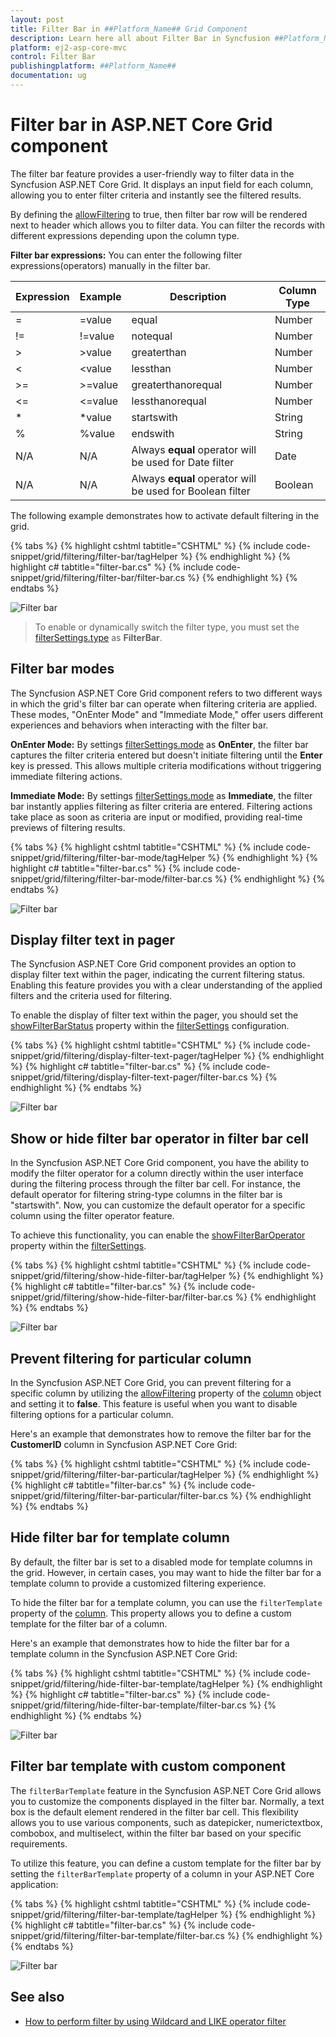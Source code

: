 ```yaml
---
layout: post
title: Filter Bar in ##Platform_Name## Grid Component
description: Learn here all about Filter Bar in Syncfusion ##Platform_Name## Grid component of Syncfusion Essential JS 2 and more.
platform: ej2-asp-core-mvc
control: Filter Bar
publishingplatform: ##Platform_Name##
documentation: ug
---
```

 
# Filter bar in ASP.NET Core Grid component

The filter bar feature provides a user-friendly way to filter data in the Syncfusion ASP.NET Core Grid. It displays an input field for each column, allowing you to enter filter criteria and instantly see the filtered results.

By defining the [allowFiltering](https://help.syncfusion.com/cr/aspnetcore-js2/syncfusion.ej2.grids.grid.html#Syncfusion_EJ2_Grids_Grid_AllowFiltering) to true, then filter bar row will be rendered next to header which allows you to filter data. You can filter the records with different expressions depending upon the column type.
 
**Filter bar expressions:**
You can enter the following filter expressions(operators) manually in the filter bar.

Expression |Example |Description |Column Type
-----|-----|-----|-----
= |=value |equal |Number
!= |!=value |notequal |Number
> |>value |greaterthan |Number
< |<value |lessthan |Number
>= |>=value |greaterthanorequal |Number
<=|<=value|lessthanorequal |Number
* |*value |startswith |String
% |%value |endswith |String
N/A |N/A |Always **equal** operator will be used for Date filter |Date
N/A |N/A |Always **equal** operator will be used for Boolean filter |Boolean
 
The following example demonstrates how to activate default filtering in the grid.

{% tabs %}
{% highlight cshtml tabtitle="CSHTML" %}
{% include code-snippet/grid/filtering/filter-bar/tagHelper %}
{% endhighlight %}
{% highlight c# tabtitle="filter-bar.cs" %}
{% include code-snippet/grid/filtering/filter-bar/filter-bar.cs %}
{% endhighlight %}
{% endtabs %}

![Filter bar](../images/filtering/filterbar.png)

> To enable or dynamically switch the filter type, you must set the [filterSettings.type](https://help.syncfusion.com/cr/aspnetcore-js2/Syncfusion.EJ2.Grids.GridFilterSettings.html#Syncfusion_EJ2_Grids_GridFilterSettings_Type) as **FilterBar**.

## Filter bar modes

The Syncfusion ASP.NET Core Grid component refers to two different ways in which the grid's filter bar can operate when filtering criteria are applied. These modes, "OnEnter Mode" and "Immediate Mode," offer users different experiences and behaviors when interacting with the filter bar.

**OnEnter Mode:**
By settings [filterSettings.mode](https://help.syncfusion.com/cr/aspnetcore-js2/Syncfusion.EJ2.Grids.GridFilterSettings.html#Syncfusion_EJ2_Grids_GridFilterSettings_Mode) as **OnEnter**, the filter bar captures the filter criteria entered but doesn't initiate filtering until the **Enter** key is pressed. This allows multiple criteria modifications without triggering immediate filtering actions.

**Immediate Mode:**
By settings [filterSettings.mode](https://help.syncfusion.com/cr/aspnetcore-js2/Syncfusion.EJ2.Grids.GridFilterSettings.html#Syncfusion_EJ2_Grids_GridFilterSettings_Mode) as **Immediate**, the filter bar instantly applies filtering as filter criteria are entered. Filtering actions take place as soon as criteria are input or modified, providing real-time previews of filtering results.

{% tabs %}
{% highlight cshtml tabtitle="CSHTML" %}
{% include code-snippet/grid/filtering/filter-bar-mode/tagHelper %}
{% endhighlight %}
{% highlight c# tabtitle="filter-bar.cs" %}
{% include code-snippet/grid/filtering/filter-bar-mode/filter-bar.cs %}
{% endhighlight %}
{% endtabs %}

![Filter bar](../images/filtering/filterbarmode.gif)

## Display filter text in pager

The Syncfusion ASP.NET Core Grid component provides an option to display filter text within the pager, indicating the current filtering status. Enabling this feature provides you with a clear understanding of the applied filters and the criteria used for filtering.

To enable the display of filter text within the pager, you should set the [showFilterBarStatus](https://help.syncfusion.com/cr/aspnetcore-js2/Syncfusion.EJ2.Grids.GridFilterSettings.html#Syncfusion_EJ2_Grids_GridFilterSettings_ShowFilterBarStatus) property within the [filterSettings](https://help.syncfusion.com/cr/aspnetcore-js2/Syncfusion.EJ2.Grids.Grid.html#Syncfusion_EJ2_Grids_Grid_FilterSettings) configuration.

{% tabs %}
{% highlight cshtml tabtitle="CSHTML" %}
{% include code-snippet/grid/filtering/display-filter-text-pager/tagHelper %}
{% endhighlight %}
{% highlight c# tabtitle="filter-bar.cs" %}
{% include code-snippet/grid/filtering/display-filter-text-pager/filter-bar.cs %}
{% endhighlight %}
{% endtabs %}

![Filter bar](../images/filtering/filterbar-status.png)

## Show or hide filter bar operator in filter bar cell

In the Syncfusion ASP.NET Core Grid component, you have the ability to modify the filter operator for a column directly within the user interface during the filtering process through the filter bar cell. For instance, the default operator for filtering string-type columns in the filter bar is "startswith". Now, you can customize the default operator for a specific column using the filter operator feature.

To achieve this functionality, you can enable the  [showFilterBarOperator](https://help.syncfusion.com/cr/aspnetcore-js2/Syncfusion.EJ2.Grids.GridFilterSettings.html#Syncfusion_EJ2_Grids_GridFilterSettings_ShowFilterBarOperator) property within the [filterSettings](https://help.syncfusion.com/cr/aspnetcore-js2/Syncfusion.EJ2.Grids.Grid.html#Syncfusion_EJ2_Grids_Grid_FilterSettings).

{% tabs %}
{% highlight cshtml tabtitle="CSHTML" %}
{% include code-snippet/grid/filtering/show-hide-filter-bar/tagHelper %}
{% endhighlight %}
{% highlight c# tabtitle="filter-bar.cs" %}
{% include code-snippet/grid/filtering/show-hide-filter-bar/filter-bar.cs %}
{% endhighlight %}
{% endtabs %}

![Filter bar](../images/filtering/filterbar-show-hide-cell.png)

## Prevent filtering for particular column

In the Syncfusion ASP.NET Core Grid, you can prevent filtering for a specific column by utilizing the [allowFiltering](https://help.syncfusion.com/cr/aspnetcore-js2/Syncfusion.EJ2.Grids.Grid.html#Syncfusion_EJ2_Grids_Grid_AllowFiltering) property of the [column](https://help.syncfusion.com/cr/aspnetcore-js2/Syncfusion.EJ2.Grids.GridColumns.html) object and setting it to **false**. This feature is useful when you want to disable filtering options for a particular column.

Here's an example that demonstrates how to remove the filter bar for the **CustomerID** column in Syncfusion ASP.NET Core Grid:

{% tabs %}
{% highlight cshtml tabtitle="CSHTML" %}
{% include code-snippet/grid/filtering/filter-bar-particular/tagHelper %}
{% endhighlight %}
{% highlight c# tabtitle="filter-bar.cs" %}
{% include code-snippet/grid/filtering/filter-bar-particular/filter-bar.cs %}
{% endhighlight %}
{% endtabs %}

## Hide filter bar for template column

By default, the filter bar is set to a disabled mode for template columns in the grid. However, in certain cases, you may want to hide the filter bar for a template column to provide a customized filtering experience.

To hide the filter bar for a template column, you can use the `filterTemplate` property of the [column](https://help.syncfusion.com/cr/aspnetcore-js2/Syncfusion.EJ2.Grids.GridColumns.html). This property allows you to define a custom template for the filter bar of a column.

Here's an example that demonstrates how to hide the filter bar for a template column in the Syncfusion ASP.NET Core Grid:

{% tabs %}
{% highlight cshtml tabtitle="CSHTML" %}
{% include code-snippet/grid/filtering/hide-filter-bar-template/tagHelper %}
{% endhighlight %}
{% highlight c# tabtitle="filter-bar.cs" %}
{% include code-snippet/grid/filtering/hide-filter-bar-template/filter-bar.cs %}
{% endhighlight %}
{% endtabs %}

![Filter bar](../images/filtering/filterbar-hide-template.png)

## Filter bar template with custom component 

The `filterBarTemplate` feature in the Syncfusion ASP.NET Core Grid allows you to customize the components displayed in the filter bar. Normally, a text box is the default element rendered in the filter bar cell. This flexibility allows you to use various components, such as datepicker, numerictextbox, combobox, and multiselect, within the filter bar based on your specific requirements.

To utilize this feature, you can define a custom template for the filter bar by setting the `filterBarTemplate` property of a column in your ASP.NET Core application:

{% tabs %}
{% highlight cshtml tabtitle="CSHTML" %}
{% include code-snippet/grid/filtering/filter-bar-template/tagHelper %}
{% endhighlight %}
{% highlight c# tabtitle="filter-bar.cs" %}
{% include code-snippet/grid/filtering/filter-bar-template/filter-bar.cs %}
{% endhighlight %}
{% endtabs %}

![Filter bar](../images/filtering/filterbar-template.png)

## See also

* [How to perform filter by using Wildcard and LIKE operator filter](./filtering/#wildcard-and-like-operator-filter)